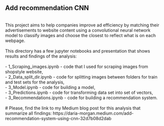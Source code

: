 ## Add recommendation CNN
<br>
This project aims to help companies improve ad efficiency by matching their advertisements to website content using a convolutional neural network model to classify images and choose the closest to reflect what is on each webpage.
<br>
<br>
This directory has a few jupyter notebooks and presentation that shows results and findings of the analysis: <br>
<br>
- 1_Scraping_images.ipynb - code that I used for scraping images from shopstyle website, <br>
- 2_Data_split_dir.ipynb - code for splitting images between folders for train and test sets for the analysis, <br>
- 3_Model.ipynb - code for building a model, <br>
- 3_Predictions.ipynb - code for transforming data set into set of vectors, <br> 
- 3_Recommendations.ipynb - code for building a recommendation system.<br><br>
# Please, find the link to my Medium blog post for this analysis that summarize all findings: https://daria-morgan.medium.com/add-recommendation-system-using-cnn-32d7b08d2dab 
